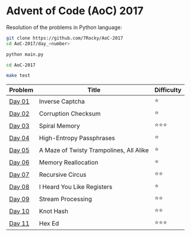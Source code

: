 # Advent of Code (AoC) 2017

Resolution of the problems in Python language:

```bash
git clone https://github.com/7Rocky/AoC-2017
cd AoC-2017/day_<number>

python main.py
```

```bash
cd AoC-2017

make test
```

| Problem          | Title                                   | Difficulty                     |
| ---------------- | --------------------------------------- | ------------------------------ |
| [Day 01](day_01) | Inverse Captcha                         | :star:                         |
| [Day 02](day_02) | Corruption Checksum                     | :star:                         |
| [Day 03](day_03) | Spiral Memory                           | :star::star::star:             |
| [Day 04](day_04) | High-Entropy Passphrases                | :star:                         |
| [Day 05](day_05) | A Maze of Twisty Trampolines, All Alike | :star:                         |
| [Day 06](day_06) | Memory Reallocation                     | :star:                         |
| [Day 07](day_07) | Recursive Circus                        | :star::star:                   |
| [Day 08](day_08) | I Heard You Like Registers              | :star:                         |
| [Day 09](day_09) | Stream Processing                       | :star::star:                   |
| [Day 10](day_10) | Knot Hash                               | :star::star:                   |
| [Day 11](day_11) | Hex Ed                                  | :star::star::star:             |
